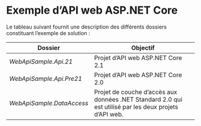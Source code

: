 # <a name="aspnet-core-web-api-sample"></a>Exemple d’API web ASP.NET Core

Le tableau suivant fournit une description des différents dossiers constituant l’exemple de solution :


|              Dossier              |                                        Objectif                                        |
|----------------------------------|---------------------------------------------------------------------------------------|
|   <em>WebApiSample.Api.21</em>   |                         Projet d’API web ASP.NET Core 2.1                          |
| <em>WebApiSample.Api.Pre21</em>  |                         Projet d’API web ASP.NET Core 2.0                          |
| <em>WebApiSample.DataAccess</em> | Projet de couche d’accès aux données .NET Standard 2.0 qui est utilisé par les deux projets d’API web. |

